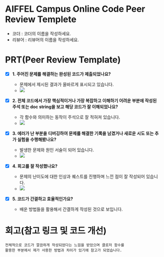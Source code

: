 # AIFFEL Campus Online Code Peer Review Templete
- 코더 : 코더의 이름을 작성하세요.
- 리뷰어 : 리뷰어의 이름을 작성하세요.


# PRT(Peer Review Template)
- [x]  **1. 주어진 문제를 해결하는 완성된 코드가 제출되었나요?**
    - 문제에서 제시된 결과가 올바르게 표시되고 있습니다.
    - <img src=https://github.com/rumelay/Aiffel_quest_cr/blob/b7dd4bc307e314a07f7234ab9a8da0ed2e419dab/C1.png>
- [x]  **2. 전체 코드에서 가장 핵심적이거나 가장 복잡하고 이해하기 어려운 부분에 작성된 
주석 또는 doc string을 보고 해당 코드가 잘 이해되었나요?**
    - 각 함수와 의미하는 동작이 주석으로 잘 적혀져 있습니다.
    - <img src=https://github.com/rumelay/Aiffel_quest_cr/blob/b7dd4bc307e314a07f7234ab9a8da0ed2e419dab/C2.png>
      
- [x]  **3. 에러가 난 부분을 디버깅하여 문제를 해결한 기록을 남겼거나
새로운 시도 또는 추가 실험을 수행해봤나요?**
    - 발생한 문제와 원인 서술이 되어 있습니다.
    - <img src=https://github.com/rumelay/Aiffel_quest_cr/blob/2d3e0a7464955da9360540b84a5baab3aa161b39/C3.png>
        
- [x]  **4. 회고를 잘 작성했나요?**
    - 문제의 난이도에 대한 인상과 퀘스트를 진행하며 느낀 점이 잘 작성되어 있습니다.
    - <img src=https://github.com/rumelay/Aiffel_quest_cr/blob/2d3e0a7464955da9360540b84a5baab3aa161b39/C4.png>
        
- [x]  **5. 코드가 간결하고 효율적인가요?**
    - 배운 방법들을 활용해서 간결하게 작성된 것으로 보입니다.
# 회고(참고 링크 및 코드 개선)
```
전체적으로 코드가 깔끔하게 작성되었다는 느낌을 받았으며 클로저 함수를 
활용한 부분에서 제가 사용한 방법과 차이가 있기에 참고가 되었습니다.  
```
